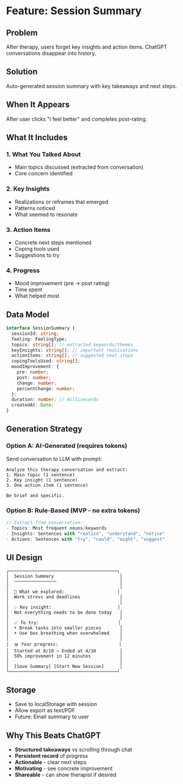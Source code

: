 # Feature: Session Summary

## Problem
After therapy, users forget key insights and action items.
ChatGPT conversations disappear into history.

## Solution
Auto-generated session summary with key takeaways and next steps.

## When It Appears
After user clicks "I feel better" and completes post-rating.

## What It Includes

### 1. What You Talked About
- Main topics discussed (extracted from conversation)
- Core concern identified

### 2. Key Insights
- Realizations or reframes that emerged
- Patterns noticed
- What seemed to resonate

### 3. Action Items
- Concrete next steps mentioned
- Coping tools used
- Suggestions to try

### 4. Progress
- Mood improvement (pre → post rating)
- Time spent
- What helped most

## Data Model

```typescript
interface SessionSummary {
  sessionId: string;
  feeling: FeelingType;
  topics: string[]; // extracted keywords/themes
  keyInsights: string[]; // important realizations
  actionItems: string[]; // suggested next steps
  copingToolsUsed: string[];
  moodImprovement: {
    pre: number;
    post: number;
    change: number;
    percentChange: number;
  };
  duration: number; // milliseconds
  createdAt: Date;
}
```

## Generation Strategy

### Option A: AI-Generated (requires tokens)
Send conversation to LLM with prompt:
```
Analyze this therapy conversation and extract:
1. Main topic (1 sentence)
2. Key insight (1 sentence)
3. One action item (1 sentence)

Be brief and specific.
```

### Option B: Rule-Based (MVP - no extra tokens)
```typescript
// Extract from conversation:
- Topics: Most frequent nouns/keywords
- Insights: Sentences with "realize", "understand", "notice"
- Actions: Sentences with "try", "could", "might", "suggest"
```

## UI Design

```
┌─────────────────────────────────────────┐
│  Session Summary                         │
│  ────────────────                        │
│                                          │
│  📝 What we explored:                    │
│  Work stress and deadlines               │
│                                          │
│  💡 Key insight:                         │
│  Not everything needs to be done today   │
│                                          │
│  ✅ To try:                              │
│  • Break tasks into smaller pieces       │
│  • Use box breathing when overwhelmed    │
│                                          │
│  📊 Your progress:                       │
│  Started at 8/10 → Ended at 4/10         │
│  50% improvement in 12 minutes           │
│                                          │
│  [Save Summary] [Start New Session]      │
└─────────────────────────────────────────┘
```

## Storage
- Save to localStorage with session
- Allow export as text/PDF
- Future: Email summary to user

## Why This Beats ChatGPT
- **Structured takeaways** vs scrolling through chat
- **Persistent record** of progress
- **Actionable** - clear next steps
- **Motivating** - see concrete improvement
- **Shareable** - can show therapist if desired